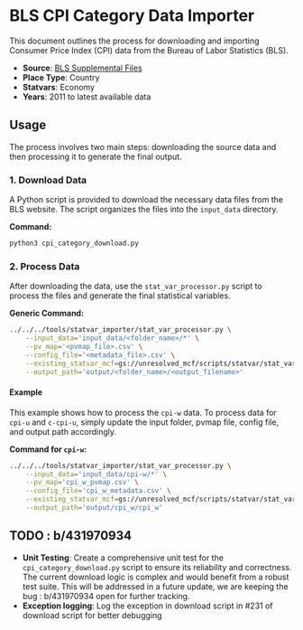 # BLS CPI Category Data Importer

This document outlines the process for downloading and importing Consumer Price Index (CPI) data from the Bureau of Labor Statistics (BLS).

- **Source**: [BLS Supplemental Files](https://www.bls.gov/cpi/tables/supplemental-files/)
- **Place Type**: Country
- **Statvars**: Economy
- **Years**: 2011 to latest available data

## Usage

The process involves two main steps: downloading the source data and then processing it to generate the final output.

### 1. Download Data

A Python script is provided to download the necessary data files from the BLS website. The script organizes the files into the `input_data` directory.

**Command:**
```bash
python3 cpi_category_download.py
```
### 2. Process Data

After downloading the data, use the `stat_var_processor.py` script to process the files and generate the final statistical variables.

**Generic Command:**
```bash
../../../tools/statvar_importer/stat_var_processor.py \
    --input_data='input_data/<folder_name>/*' \
    --pv_map='<pvmap_file>.csv' \
    --config_file='<metadata_file>.csv' \
    --existing_statvar_mcf=gs://unresolved_mcf/scripts/statvar/stat_vars.mcf \
    --output_path='output/<folder_name>/<output_filename>'
```
#### Example

This example shows how to process the `cpi-w` data. To process data for `cpi-u` and `c-cpi-u`, simply update the input folder, pvmap file, config file, and output path accordingly.

**Command for `cpi-w`:**
```bash
../../../tools/statvar_importer/stat_var_processor.py \
    --input_data='input_data/cpi-w/*' \
    --pv_map='cpi_w_pvmap.csv' \
    --config_file='cpi_w_metadata.csv' \
    --existing_statvar_mcf=gs://unresolved_mcf/scripts/statvar/stat_vars.mcf \
    --output_path='output/cpi_w/cpi_w'
```
## TODO : b/431970934

- **Unit Testing**: Create a comprehensive unit test for the `cpi_category_download.py` script to ensure its reliability and correctness. The current download logic is complex and would benefit from a robust test suite. This will be addressed in a future update, we are keeping the bug : b/431970934 open for further tracking.
- **Exception logging**: Log the exception in download script in #231 of download script for better debugging
